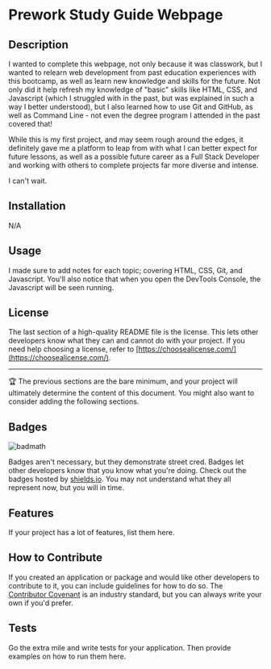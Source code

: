 # Prework Study Guide Webpage

## Description

I wanted to complete this webpage, not only because it was classwork, but I wanted to relearn web development from past education experiences with this bootcamp, as well as learn new knowledge and skills for the future. Not only did it help refresh my knowledge of "basic" skills like HTML, CSS, and Javascript (which I struggled with in the past, but was explained in such a way I better understood), but I also learned how to use Git and GitHub, as well as Command Line - not even the degree program I attended in the past covered that!

While this is my first project, and may seem rough around the edges, it definitely gave me a platform to leap from with what I can better expect for future lessons, as well as a possible future career as a Full Stack Developer and working with others to complete projects far more diverse and intense.

I can't wait.

## Installation

N/A

## Usage

I made sure to add notes for each topic; covering HTML, CSS, Git, and Javascript. You'll also notice that when you open the DevTools Console, the Javascript will be seen running.

## License

The last section of a high-quality README file is the license. This lets other developers know what they can and cannot do with your project. If you need help choosing a license, refer to [https://choosealicense.com/](https://choosealicense.com/).

---

🏆 The previous sections are the bare minimum, and your project will ultimately determine the content of this document. You might also want to consider adding the following sections.

## Badges

![badmath](https://img.shields.io/github/languages/top/nielsenjared/badmath)

Badges aren't necessary, but they demonstrate street cred. Badges let other developers know that you know what you're doing. Check out the badges hosted by [shields.io](https://shields.io/). You may not understand what they all represent now, but you will in time.

## Features

If your project has a lot of features, list them here.

## How to Contribute

If you created an application or package and would like other developers to contribute to it, you can include guidelines for how to do so. The [Contributor Covenant](https://www.contributor-covenant.org/) is an industry standard, but you can always write your own if you'd prefer.

## Tests

Go the extra mile and write tests for your application. Then provide examples on how to run them here.